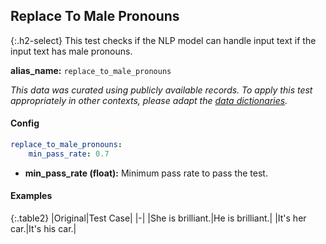 
## Replace To Male Pronouns

<div class="main-docs" markdown="1"><div class="h3-box" markdown="1">

{:.h2-select}
This test checks if the NLP model can handle input text if the input text has male pronouns.

**alias_name:** `replace_to_male_pronouns`

<i class="fa fa-info-circle"></i>
<em>This data was curated using publicly available records. To apply this test appropriately in other contexts, please adapt the [data dictionaries](https://github.com/JohnSnowLabs/nlptest/blob/main/nlptest/transform/utils.py).</em>

</div><div class="h3-box" markdown="1">

#### Config
```yaml
replace_to_male_pronouns:
    min_pass_rate: 0.7
```
- **min_pass_rate (float):** Minimum pass rate to pass the test.

#### Examples

{:.table2}
|Original|Test Case|
|-|
|She is brilliant.|He is brilliant.|
|It's her car.|It's his car.|


</div></div>